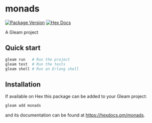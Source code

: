 # monads

[![Package Version](https://img.shields.io/hexpm/v/monads)](https://hex.pm/packages/monads)
[![Hex Docs](https://img.shields.io/badge/hex-docs-ffaff3)](https://hexdocs.pm/monads/)

A Gleam project

## Quick start

```sh
gleam run   # Run the project
gleam test  # Run the tests
gleam shell # Run an Erlang shell
```

## Installation

If available on Hex this package can be added to your Gleam project:

```sh
gleam add monads
```

and its documentation can be found at <https://hexdocs.pm/monads>.
